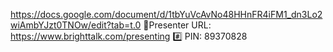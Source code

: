 https://docs.google.com/document/d/1tbYuVcAvNo48HHnFR4iFM1_dn3Lo2wiAmbYJzt0TNOw/edit?tab=t.0
🔗Presenter URL: https://www.brighttalk.com/presenting
#️⃣ PIN: 89370828
